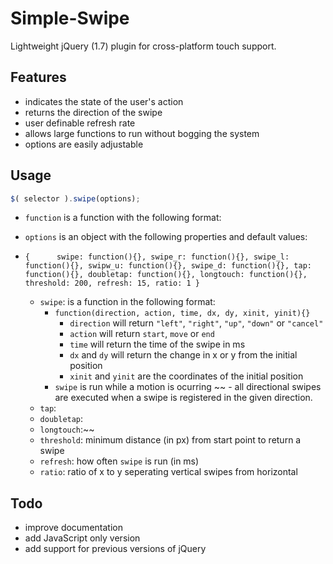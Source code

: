 # Simple-Swipe
Lightweight jQuery (1.7) plugin for cross-platform touch support.

## Features
 - indicates the state of the user's action
 - returns the direction of the swipe
 - user definable refresh rate 
  - allows large functions to run without bogging the system
 - options are easily adjustable

## Usage

```JavaScript
$( selector ).swipe(options);
```  
 - `function` is a function with the following format:
 

 - `options` is an object with the following properties and default values:
  - `{      swipe: function(){},
            swipe_r: function(){},
			swipe_l: function(){},
			swipw_u: function(){},
			swipe_d: function(){},
			tap: function(){},
			doubletap: function(){},
			longtouch: function(){},
			threshold: 200,
            refresh: 15,
            ratio: 1
        }`
    - `swipe`: is a function in the following format:
        - `function(direction, action, time, dx, dy, xinit, yinit){}`
            - `direction` will return `"left"`, `"right"`, `"up"`, `"down"` or `"cancel"`
            - `action` will return `start`, `move` or `end`
            - `time` will return the time of the swipe in ms
            - `dx` and `dy` will return the change in x or y from the initial position
            - `xinit` and `yinit` are the coordinates of the initial position
        - `swipe` is run while a motion is ocurring
~~    - all directional swipes are executed when a swipe is registered in the given direction.
    - `tap`: 
    - `doubletap`:
    - `longtouch`:~~
    - `threshold`: minimum distance (in px) from start point to return a swipe
    - `refresh`: how often `swipe` is run (in ms)
    - `ratio`: ratio of x to y seperating vertical swipes from horizontal


## Todo
 - improve documentation
 - add JavaScript only version
 - add support for previous versions of jQuery
